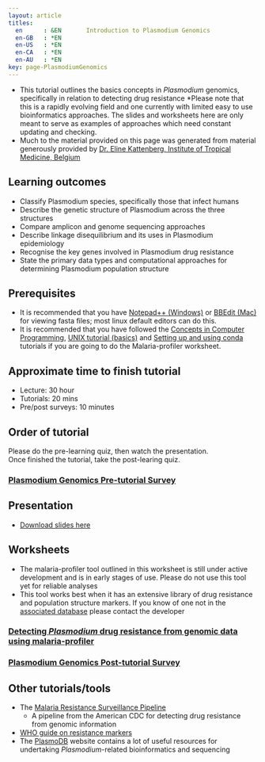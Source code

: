 ```yaml
---
layout: article
titles:
  en      : &EN       Introduction to Plasmodium Genomics
  en-GB   : *EN
  en-US   : *EN
  en-CA   : *EN
  en-AU   : *EN
key: page-PlasmodiumGenomics
---
```


* This tutorial outlines the basics concepts in *Plasmodium* genomics, specifically in relation to detecting drug resistance
	*Please note that this is a rapidly evolving field and one currently with limited easy to use bioinformatics approaches. The slides and worksheets here are only meant to serve as examples of approaches which need constant updating and checking.
* Much to the material provided on this page was generated from material generously provided by [Dr. Eline Kattenberg, Institute of Tropical Medicine, Belgium](https://research.itg.be/en/persons/johanna-helena-kattenberg)

	
## Learning outcomes

* Classify Plasmodium species, specifically those that infect humans
* Describe the genetic structure of Plasmodium across the three structures
* Compare amplicon and genome sequencing approaches
* Describe linkage disequilibrium and its uses in Plasmodium epidemiology
* Recognise the key genes involved in Plasmodium drug resistance
* State the primary data types and computational approaches for determining Plasmodium population structure



## Prerequisites

* It is recommended that you have [Notepad++ (Windows)](https://notepad-plus-plus.org/downloads/) or [BBEdit (Mac)](https://www.barebones.com/products/bbedit/) for viewing fasta files; most linux default editors can do this.
* It is recommended that you have followed the [Concepts in Computer Programming](https://conmeehan.github.io/PathogenDataCourse/ConceptsInComputerProgramming), [UNIX tutorial (basics)](https://conmeehan.github.io/UNIXtutorial) and [Setting up and using conda](https://conmeehan.github.io/PathogenDataCourse/Worksheets/CondaInstallAndUse) tutorials if you are going to do the Malaria-profiler worksheet.

## Approximate time to finish tutorial
* Lecture: 30 hour
* Tutorials: 20 mins
* Pre/post surveys: 10 minutes

## Order of tutorial

Please do the pre-learning quiz, then watch the presentation. <br />
Once finished the tutorial, take the post-learing quiz.<br />


### <a href="https://ntusurvey.onlinesurveys.ac.uk/plasmodium-genomics-pre-tutorial-survey" target="_blank">Plasmodium Genomics Pre-tutorial Survey</a>


## Presentation

* [Download slides here](https://conmeehan.github.io/PathogenDataCourse/SlideSets/PlasmodiumGenomics.pptx)


## Worksheets
* The malaria-profiler tool outlined in this worksheet is still under active development and is in early stages of use. Please do not use this tool yet for reliable analyses
* This tool works best when it has an extensive library of drug resistance and population structure markers. If you know of one not in the [associated database](https://github.com/jodyphelan/malaria-db) please contact the developer

### [Detecting *Plasmodium* drug resistance from genomic data using malaria-profiler](https://conmeehan.github.io/PathogenDataCourse/Worksheets/MalariaProfiler)


### <a href="https://ntusurvey.onlinesurveys.ac.uk/plasmodium-genomics-post-tutorial-survey" target="_blank">Plasmodium Genomics Post-tutorial Survey</a>


## Other tutorials/tools
* The [Malaria Resistance Surveillance Pipeline](https://github.com/CDCgov/MaRS)
	* A pipeline from the American CDC for detecting drug resistance from genomic information
* [WHO guide on resistance markers](https://www.who.int/teams/global-malaria-programme/case-management/drug-efficacy-and-resistance/antimalarial-drug-efficacy-database)	
* The [PlasmoDB](https://plasmodb.org/plasmo/app) website contains a lot of useful resources for undertaking *Plasmodium*-related bioinformatics and sequencing
